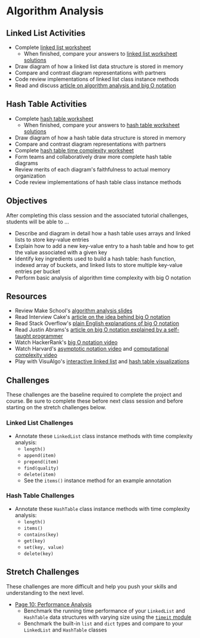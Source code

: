 # Algorithm Analysis

## Linked List Activities
- Complete [linked list worksheet]
    - When finished, compare your answers to [linked list worksheet solutions]
- Draw diagram of how a linked list data structure is stored in memory
- Compare and contrast diagram representations with partners
- Code review implementations of linked list class instance methods
- Read and discuss [article on algorithm analysis and big O notation][IC big O]

## Hash Table Activities
- Complete [hash table worksheet]
    - When finished, compare your answers to [hash table worksheet solutions]
- Draw diagram of how a hash table data structure is stored in memory
- Compare and contrast diagram representations with partners
- Complete [hash table time complexity worksheet]
- Form teams and collaboratively draw more complete hash table diagrams
- Review merits of each diagram's faithfulness to actual memory organization
- Code review implementations of hash table class instance methods

## Objectives
After completing this class session and the associated tutorial challenges, students will be able to ...
- Describe and diagram in detail how a hash table uses arrays and linked lists to store key-value entries
- Explain how to add a new key-value entry to a hash table and how to get the value associated with a given key
- Identify key ingredients used to build a hash table: hash function, indexed array of buckets, and linked lists to store multiple key-value entries per bucket
- Perform basic analysis of algorithm time complexity with big O notation

## Resources
- Review Make School's [algorithm analysis slides]
- Read Interview Cake's [article on the idea behind big O notation][IC big O]
- Read Stack Overflow's [plain English explanations of big O notation][SO big O]
- Read Justin Abrams's [article on big O notation explained by a self-taught programmer][JA big O]
- Watch HackerRank's [big O notation video]
- Watch Harvard's [asymptotic notation video] and [computational complexity video]
- Play with VisuAlgo's [interactive linked list][VisuAlgo list] and [hash table visualizations][VisuAlgo hash table]

## Challenges
These challenges are the baseline required to complete the project and course.
Be sure to complete these before next class session and before starting on the stretch challenges below.

### Linked List Challenges
- Annotate these `LinkedList` class instance methods with time complexity analysis:
    - `length()`
    - `append(item)`
    - `prepend(item)`
    - `find(quality)`
    - `delete(item)`
    - See the `items()` instance method for an example annotation

### Hash Table Challenges
- Annotate these `HashTable` class instance methods with time complexity analysis:
    - `length()`
    - `items()`
    - `contains(key)`
    - `get(key)`
    - `set(key, value)`
    - `delete(key)`

## Stretch Challenges
These challenges are more difficult and help you push your skills and understanding to the next level.
- [Page 10: Performance Analysis]
    - Benchmark the running time performance of your `LinkedList` and `HashTable` data structures with varying size using the [`timeit` module]
    - Benchmark the built-in `list` and `dict` types and compare to your `LinkedList` and `HashTable` classes


[linked list worksheet]: https://make.sc/linked-list-worksheet
[linked list worksheet solutions]: https://make.sc/linked-list-worksheet-solutions
[hash table worksheet]: https://make.sc/hash-table-worksheet
[hash table worksheet solutions]: https://make.sc/hash-table-worksheet-solutions
[hash table time complexity worksheet]: https://make.sc/hash-table-time-complexity-worksheet
[algorithm analysis slides]: https://github.com/Make-School-Courses/CS-1.2-Intro-Data-Structures/blob/master/Slides/AlgorithmAnalysis.pdf
[big O notation video]: https://www.youtube.com/watch?v=v4cd1O4zkGw
[asymptotic notation video]: https://www.youtube.com/watch?v=iOq5kSKqeR4
[computational complexity video]: https://www.youtube.com/watch?v=IM9sHGlYV5A
[IC big O]: https://www.interviewcake.com/article/python/big-o-notation-time-and-space-complexity
[SO big O]: https://stackoverflow.com/questions/487258/what-is-a-plain-english-explanation-of-big-o-notation
[JA big O]: https://justin.abrah.ms/computer-science/big-o-notation-explained.html
[VisuAlgo list]: https://visualgo.net/list
[VisuAlgo hash table]: https://visualgo.net/hashtable

[`time` module]: https://docs.python.org/3/library/time.html
[`timeit` module]: https://docs.python.org/3/library/timeit.html

[Page 10: Performance Analysis]: https://www.makeschool.com/academy/tutorial/tweet-generator-data-structures-probability-with-python/performance-analysis

[linked list source code]: https://github.com/Make-School-Courses/CS-1.2-Intro-Data-Structures/blob/master/Code/linkedlist.py
[hash table source code]: https://github.com/Make-School-Courses/CS-1.2-Intro-Data-Structures/blob/master/Code/hashtable.py
